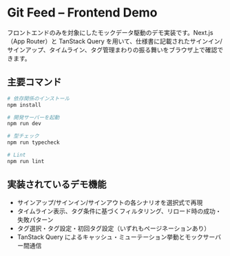 # Git Feed – Frontend Demo

フロントエンドのみを対象にしたモックデータ駆動のデモ実装です。Next.js（App Router）と TanStack Query を用いて、仕様書に記載されたサインイン/サインアップ、タイムライン、タグ管理まわりの振る舞いをブラウザ上で確認できます。

## 主要コマンド

```bash
# 依存関係のインストール
npm install

# 開発サーバーを起動
npm run dev

# 型チェック
npm run typecheck

# Lint
npm run lint
```

## 実装されているデモ機能

- サインアップ/サインイン/サインアウトの各シナリオを選択式で再現
- タイムライン表示、タグ条件に基づくフィルタリング、リロード時の成功・失敗パターン
- タグ選択・タグ設定・初回タグ設定（いずれもページネーションあり）
- TanStack Query によるキャッシュ・ミューテーション挙動とモックサーバー間通信
